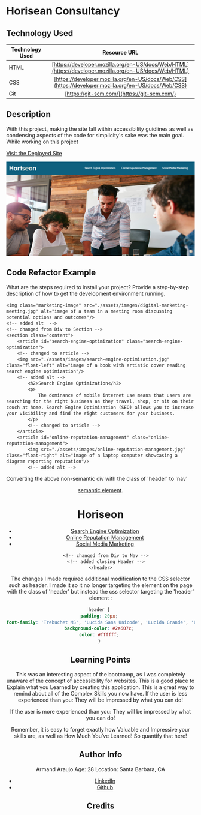 # Horisean Consultancy 

## Technology Used 

| Technology Used | Resource URL | 
| ------------- |:-------------:| 
| HTML | [https://developer.mozilla.org/en-US/docs/Web/HTML](https://developer.mozilla.org/en-US/docs/Web/HTML) | 
| CSS | [https://developer.mozilla.org/en-US/docs/Web/CSS](https://developer.mozilla.org/en-US/docs/Web/CSS) | 
| Git | [https://git-scm.com/](https://git-scm.com/) | 

## Description 
With this project, making the site fall within accessibility guidlines as well as condensing aspects of the code for simplicity's sake was the main goal. While working on this project

[Visit the Deployed Site](https://armand57araujo.github.io/Horisean-Consultants/) 

![meeting.png](assets/images/Meeting.png)


## Code Refactor Example 

What are the steps required to install your project? Provide a step-by-step description of how to get the development environment running. 


 
  <!-- removed image from css and added here to html -->

    <img class="marketing-image" src="./assets/images/digital-marketing-meeting.jpg" alt="image of a team in a meeting room discussing potential options and outcomes"/>
    <!-- added alt  -->
    <!-- changed from Div to Section -->
    <section class="content"> 
        <article id="search-engine-optimization" class="search-engine-optimization">
        <!-- changed to article -->
        <img src="./assets/images/search-engine-optimization.jpg" class="float-left" alt="image of a book with artistic cover reading search engine optimization"/>
        <!-- added alt -->
            <h2>Search Engine Optimization</h2>
            <p>
                The dominance of mobile internet use means that users are searching for the right business as they travel, shop, or sit on their couch at home. Search Engine Optimization (SEO) allows you to increase your visibility and find the right customers for your business.
            </p> 
            <!-- changed to article -->
        </article>
        <article id="online-reputation-management" class="online-reputation-management">
            <img src="./assets/images/online-reputation-management.jpg" class="float-right" alt="image of a laptop computer showcasing a diagram reporting reputation"/> 
            <!-- added alt -->

Converting the above non-semantic div with the class of 'header' to 'nav' [<header> semantic element](https://www.w3schools.com/html/html5_semantic_elements.asp). 


<header>
        <h1>Hori<span class="seo">seo</span>n</h1>
        <nav>
            <ul>
                <li>
                    <!-- repaired link -->
                    <a href="#search-engine-optimization">Search Engine Optimization</a>
                </li>
                <li>
                    <a href="#online-reputation-management">Online Reputation Management</a>
                </li>
                <li>
                    <a href="#social-media-marketing">Social Media Marketing</a>
                </li>
            </ul>
        </nav>
    
        <!-- changed from Div to Nav -->
        <!-- added closing Header -->
    </header>

 

The changes I made required  additional modification to the CSS selector such as header. I made it so it no longer targeting the element on the page with the class of 'header' but instead the css selector targeting the 'header' element : 

```css 
header { 
padding: 20px; 
font-family: 'Trebuchet MS', 'Lucida Sans Unicode', 'Lucida Grande', 'Lucida Sans', Arial, sans-serif; 
background-color: #2a607c; 
color: #ffffff; 
} 
``` 


## Learning Points 

This was an interesting aspect of the bootcamp, as I was completely unaware of the concept of accessibility for websites.
This is a good place to Explain what you Learned by creating this application. 
This is a great way to remind about all of the Complex Skills you now have. 
If the user is less experienced than you: 
They will be impressed by what you can do! 

If the user is more experienced than you: 
They will be impressed by what you can do! 

Remember, it is easy to forget exactly how Valuable and Impressive your skills are, as well as How Much You’ve Learned! 
So quantify that here! 


## Author Info
Armand Araujo
Age: 28
Location: Santa Barbara, CA

 
* [LinkedIn](https://www.linkedin.com/in/armand-araujo-a82ba2291/) 
* [Github](https://github.com/Armand57araujo) 


## Credits 
